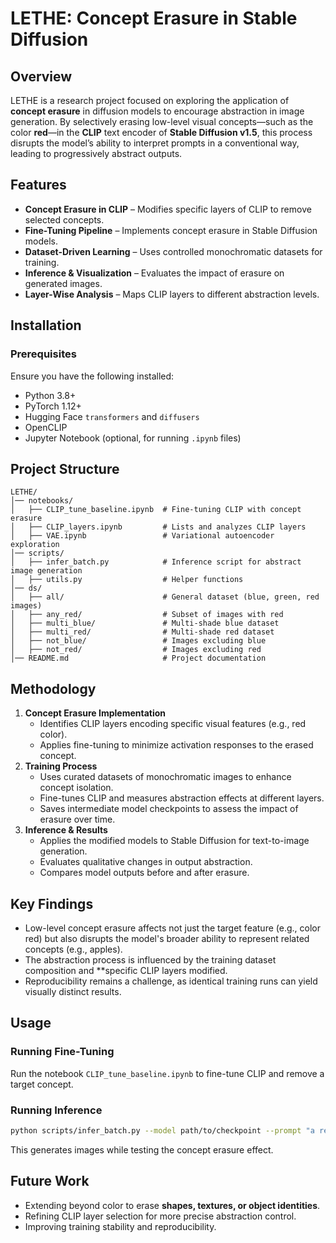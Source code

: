 # LETHE: Concept Erasure in Stable Diffusion

## Overview
LETHE is a research project focused on exploring the application of **concept erasure** in diffusion models to encourage abstraction in image generation. By selectively erasing low-level visual concepts—such as the color **red**—in the **CLIP** text encoder of **Stable Diffusion v1.5**, this process disrupts the model’s ability to interpret prompts in a conventional way, leading to progressively abstract outputs.

## Features
- **Concept Erasure in CLIP** – Modifies specific layers of CLIP to remove selected concepts.
- **Fine-Tuning Pipeline** – Implements concept erasure in Stable Diffusion models.
- **Dataset-Driven Learning** – Uses controlled monochromatic datasets for training.
- **Inference & Visualization** – Evaluates the impact of erasure on generated images.
- **Layer-Wise Analysis** – Maps CLIP layers to different abstraction levels.

## Installation
### Prerequisites
Ensure you have the following installed:
- Python 3.8+
- PyTorch 1.12+
- Hugging Face `transformers` and `diffusers`
- OpenCLIP
- Jupyter Notebook (optional, for running `.ipynb` files)


## Project Structure
```
LETHE/
│── notebooks/
│   ├── CLIP_tune_baseline.ipynb  # Fine-tuning CLIP with concept erasure
│   ├── CLIP_layers.ipynb         # Lists and analyzes CLIP layers
│   ├── VAE.ipynb                 # Variational autoencoder exploration
│── scripts/
│   ├── infer_batch.py            # Inference script for abstract image generation
│   ├── utils.py                  # Helper functions
│── ds/
│   ├── all/                      # General dataset (blue, green, red images)
│   ├── any_red/                  # Subset of images with red
│   ├── multi_blue/               # Multi-shade blue dataset
│   ├── multi_red/                # Multi-shade red dataset
│   ├── not_blue/                 # Images excluding blue
│   ├── not_red/                  # Images excluding red
│── README.md                     # Project documentation
```

## Methodology
1. **Concept Erasure Implementation**
   - Identifies CLIP layers encoding specific visual features (e.g., red color).
   - Applies fine-tuning to minimize activation responses to the erased concept.
2. **Training Process**
   - Uses curated datasets of monochromatic images to enhance concept isolation.
   - Fine-tunes CLIP and measures abstraction effects at different layers.
   - Saves intermediate model checkpoints to assess the impact of erasure over time.
3. **Inference & Results**
   - Applies the modified models to Stable Diffusion for text-to-image generation.
   - Evaluates qualitative changes in output abstraction.
   - Compares model outputs before and after erasure.

## Key Findings
- Low-level concept erasure affects not just the target feature (e.g., color red) but also disrupts the model's broader ability to represent related concepts (e.g., apples).
- The abstraction process is influenced by the training dataset composition and **specific CLIP layers modified.
- Reproducibility remains a challenge, as identical training runs can yield visually distinct results.

## Usage

### Running Fine-Tuning
Run the notebook `CLIP_tune_baseline.ipynb` to fine-tune CLIP and remove a target concept.

### Running Inference
```bash
python scripts/infer_batch.py --model path/to/checkpoint --prompt "a red apple"
```
This generates images while testing the concept erasure effect.

## Future Work
- Extending beyond color to erase **shapes, textures, or object identities**.
- Refining CLIP layer selection for more precise abstraction control.
- Improving training stability and reproducibility.


